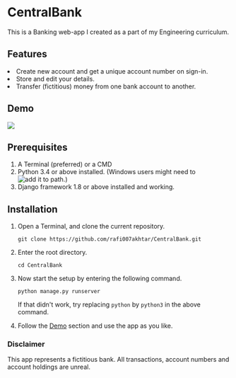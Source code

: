 # CentralBank

This is a Banking web-app I created as a part of my Engineering curriculum.

## Features
<li> Create new account and get a unique account number on sign-in.
<li> Store and edit your details.
<li> Transfer (fictitious) money from one bank account to another.

## Demo
![](https://raw.githubusercontent.com/rafi007akhtar/CentralBank/master/media/demo.gif)

## Prerequisites
1. A Terminal (preferred) or a CMD
2. Python 3.4 or above installed. (Windows users might need to ![add it to path](https://superuser.com/questions/143119/how-do-i-add-python-to-the-windows-path).)
3. Django framework 1.8 or above installed and working.

## Installation
1. Open a Terminal, and clone the current repository.
    ```
    git clone https://github.com/rafi007akhtar/CentralBank.git
    ```
2. Enter the root directory.
    ```
    cd CentralBank
    ```

3. Now start the setup by entering the following command.
    ```
    python manage.py runserver
    ```
    If that didn't work, try replacing `python` by `python3` in the above command.

4. Follow the <a href="#demo">Demo</a> section and use the app as you like.

### Disclaimer
This app represents a  fictitious bank. All transactions, account numbers and account holdings are unreal.
